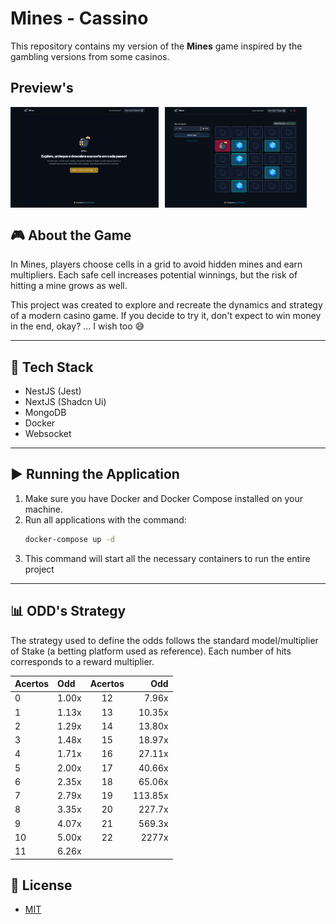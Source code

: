 # Mines - Cassino

This repository contains my version of the **Mines** game inspired by the gambling versions from some casinos.

## Preview's
<div style="display: flex; gap: 10px;">
<img src="assets/preview.gif" alt="Preview 1" width="47%" />
<img src="assets/preview_2.png" alt="Preview 2" width="45%" />
</div>

## 🎮 About the Game
In Mines, players choose cells in a grid to avoid hidden mines and earn multipliers. Each safe cell increases potential winnings, but the risk of hitting a mine grows as well.  

This project was created to explore and recreate the dynamics and strategy of a modern casino game. If you decide to try it, don't expect to win money in the end, okay? ... I wish too 😅

---

## 🚀 Tech Stack
- NestJS (Jest)
- NextJS (Shadcn Ui)
- MongoDB
- Docker
- Websocket

---

## ▶️ Running the Application
1. Make sure you have Docker and Docker Compose installed on your machine.
2. Run all applications with the command:
    ```bash
    docker-compose up -d
    ```
3. This command will start all the necessary containers to run the entire project

---

## 📊 ODD's Strategy
The strategy used to define the odds follows the standard model/multiplier of Stake (a betting platform used as reference). Each number of hits corresponds to a reward multiplier. 

| Acertos | Odd        | Acertos | Odd        |  
|:------|:------|:------:|------:|    
| 0       | 1.00x      | 12      | 7.96x      | 
| 1       | 1.13x      | 13      | 10.35x     |     
| 2       | 1.29x      | 14      | 13.80x     | 
| 3       | 1.48x      | 15      | 18.97x     | 
| 4       | 1.71x      | 16      | 27.11x     |
| 5       | 2.00x      | 17      | 40.66x     |  
| 6       | 2.35x      | 18      | 65.06x     |     
| 7       | 2.79x      | 19      | 113.85x    | 
| 8       | 3.35x      | 20      | 227.7x     |   
| 9       | 4.07x      | 21      | 569.3x     | 
| 10      | 5.00x      | 22      | 2277x      |  
| 11      | 6.26x      |

## 📜 License
- [MIT](LICENSE)